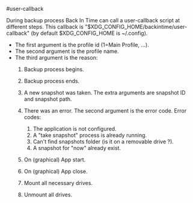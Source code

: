 #user-callback

During backup process Back In Time can call a user-callback script at different steps.
This callback is "$XDG_CONFIG_HOME/backintime/user-callback" 
(by default $XDG_CONFIG_HOME is ~/.config).

* The first argument is the profile id (1=Main Profile, ...).
* The second argument is the profile name.
* The third argument is the reason:
  1. Backup process begins.
  2. Backup process ends.
  3. A new snapshot was taken. The extra arguments are snapshot ID and snapshot path.
  4. There was an error. The second argument is the error code.
     Error codes:
     1. The application is not configured.
     2. A "take snapshot" process is already running.
     3. Can't find snapshots folder (is it on a removable drive ?).
     4. A snapshot for "now" already exist.

  5. On (graphical) App start.
  6. On (graphical) App close.
  7. Mount all necessary drives.
  8. Unmount all drives.
